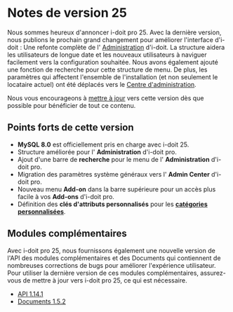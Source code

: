 # Notes de version 25 

Nous sommes heureux d'annoncer i-doit pro 25. Avec la dernière version, nous publions le prochain grand changement pour améliorer l'interface d'i-doit : Une refonte complète de l' [Administration](../../system-administration/administration/index.md) d'i-doit. La structure aidera les utilisateurs de longue date et les nouveaux utilisateurs à naviguer facilement vers la configuration souhaitée. Nous avons également ajouté une fonction de recherche pour cette structure de menu. De plus, les paramètres qui affectent l'ensemble de l'installation (et non seulement le locataire actuel) ont été déplacés vers le [Centre d'administration](../../system-administration/admin-center.md).

Nous vous encourageons à [mettre à jour](../../maintenance-and-operation/update.md) vers cette version dès que possible pour bénéficier de tout ce contenu.

## Points forts de cette version

-   **MySQL 8.0** est officiellement pris en charge avec i-doit 25.
-   Structure améliorée pour l' **Administration** d'i-doit pro.
-   Ajout d'une barre de **recherche** pour le menu de l' **Administration** d'i-doit pro.
-   Migration des paramètres système généraux vers l' **Admin Center** d'i-doit pro.
-   Nouveau menu **Add-on** dans la barre supérieure pour un accès plus facile à vos **Add-ons** d'i-doit pro.
-   Définition des **clés d'attributs personnalisés** pour les [**catégories personnalisées**](../../basics/custom-categories.md).

## Modules complémentaires

Avec i-doit pro 25, nous fournissons également une nouvelle version de l'API des modules complémentaires et des Documents qui contiennent de nombreuses corrections de bugs pour améliorer l'expérience utilisateur. Pour utiliser la dernière version de ces modules complémentaires, assurez-vous de mettre à jour vers i-doit pro 25, ce qui est nécessaire.

- [API 1.14.1](../../i-doit-pro-add-ons/api/index.md)
- [Documents 1.5.2](../../i-doit-pro-add-ons/documents/index.md)
